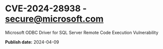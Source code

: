 # CVE-2024-28938 - secure@microsoft.com

Microsoft ODBC Driver for SQL Server Remote Code Execution Vulnerability

**Publish date:** 2024-04-09
